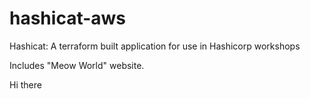 # hashicat-aws
Hashicat: A terraform built application for use in Hashicorp workshops

Includes "Meow World" website.

Hi there